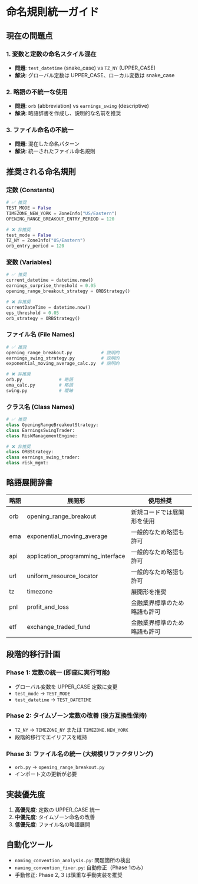 # 命名規則統一ガイド

## 現在の問題点

### 1. 変数と定数の命名スタイル混在
- **問題**: `test_datetime` (snake_case) vs `TZ_NY` (UPPER_CASE)
- **解決**: グローバル定数は UPPER_CASE、ローカル変数は snake_case

### 2. 略語の不統一な使用
- **問題**: `orb` (abbreviation) vs `earnings_swing` (descriptive)
- **解決**: 略語辞書を作成し、説明的な名前を推奨

### 3. ファイル命名の不統一
- **問題**: 混在した命名パターン
- **解決**: 統一されたファイル命名規則

## 推奨される命名規則

### 定数 (Constants)
```python
# ✅ 推奨
TEST_MODE = False
TIMEZONE_NEW_YORK = ZoneInfo("US/Eastern")
OPENING_RANGE_BREAKOUT_ENTRY_PERIOD = 120

# ❌ 非推奨
test_mode = False
TZ_NY = ZoneInfo("US/Eastern")
orb_entry_period = 120
```

### 変数 (Variables)
```python
# ✅ 推奨
current_datetime = datetime.now()
earnings_surprise_threshold = 0.05
opening_range_breakout_strategy = ORBStrategy()

# ❌ 非推奨
currentDateTime = datetime.now()
eps_threshold = 0.05
orb_strategy = ORBStrategy()
```

### ファイル名 (File Names)
```python
# ✅ 推奨
opening_range_breakout.py           # 説明的
earnings_swing_strategy.py          # 説明的
exponential_moving_average_calc.py  # 説明的

# ❌ 非推奨
orb.py              # 略語
ema_calc.py         # 略語
swing.py            # 曖昧
```

### クラス名 (Class Names)
```python
# ✅ 推奨
class OpeningRangeBreakoutStrategy:
class EarningsSwingTrader:
class RiskManagementEngine:

# ❌ 非推奨
class ORBStrategy:
class earnings_swing_trader:
class risk_mgmt:
```

## 略語展開辞書

| 略語 | 展開形 | 使用推奨 |
|------|--------|----------|
| orb  | opening_range_breakout | 新規コードでは展開形を使用 |
| ema  | exponential_moving_average | 一般的なため略語も許可 |
| api  | application_programming_interface | 一般的なため略語も許可 |
| url  | uniform_resource_locator | 一般的なため略語も許可 |
| tz   | timezone | 展開形を推奨 |
| pnl  | profit_and_loss | 金融業界標準のため略語も許可 |
| etf  | exchange_traded_fund | 金融業界標準のため略語も許可 |

## 段階的移行計画

### Phase 1: 定数の統一 (即座に実行可能)
- グローバル変数を UPPER_CASE 定数に変更
- `test_mode` → `TEST_MODE`
- `test_datetime` → `TEST_DATETIME`

### Phase 2: タイムゾーン定数の改善 (後方互換性保持)
- `TZ_NY` → `TIMEZONE_NY` または `TIMEZONE.NEW_YORK`
- 段階的移行でエイリアスを維持

### Phase 3: ファイル名の統一 (大規模リファクタリング)
- `orb.py` → `opening_range_breakout.py`
- インポート文の更新が必要

## 実装優先度

1. **高優先度**: 定数の UPPER_CASE 統一
2. **中優先度**: タイムゾーン命名の改善
3. **低優先度**: ファイル名の略語展開

## 自動化ツール

- `naming_convention_analysis.py`: 問題箇所の検出
- `naming_convention_fixer.py`: 自動修正（Phase 1のみ）
- 手動修正: Phase 2, 3 は慎重な手動実装を推奨
